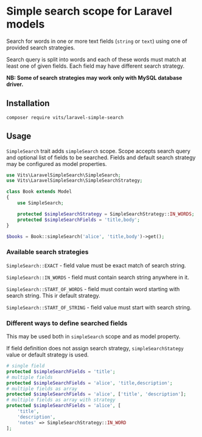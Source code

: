 # Simple search scope for Laravel models

Search for words in one or more text fields (`string` or `text`) using one of provided search strategies.

Search query is split into words and each of these words must match at least one of given fields. Each field may have different search strategy.

**NB: Some of search strategies may work only with MySQL database driver.**

## Installation

```shell
composer require vits/laravel-simple-search
```

## Usage

`SimpleSearch` trait adds `simpleSearch` scope. Scope accepts search query and optional list of fields to be searched. Fields and default search strategy may be configured as model properties.

```php
use Vits\LaravelSimpleSearch\SimpleSearch;
use Vits\LaravelSimpleSearch\SimpleSearchStrategy;

class Book extends Model
{
    use SimpleSearch;

    protected $simpleSearchStrategy = SimpleSearchStrategy::IN_WORDS;
    protected $simpleSearchFields = 'title,body';
}
```

```php
$books = Book::simpleSearch('alice', 'title,body')->get();
```

### Available search strategies

`SimpleSearch::EXACT` - field value must be exact match of search string.

`SimpleSearch::IN_WORDS` - field must contain search string anywhere in it.

`SimpleSearch::START_OF_WORDS` - field must contain word starting with search string.
This ir default strategy.

`SimpleSearch::START_OF_STRING` - field value must start with search string.

### Different ways to define searched fields

This may be used both in `simpleSearch` scope and as model property.

If field definition does not assign search strategy, `simpleSearchStategy` value or
default strategy is used.

```php
# single field
protected $simpleSearchFields = 'title';
# multiple fields
protected $simpleSearchFields = 'alice', 'title,description';
# multiple fields as array
protected $simpleSearchFields = 'alice', ['title', 'description'];
# multiple fields as array with strategy
protected $simpleSearchFields = 'alice', [
    'title',
    'description',
    'notes' => SimpleSearchStrategy::IN_WORD
];
```
